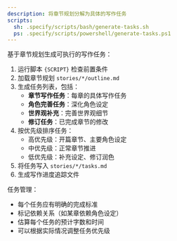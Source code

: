 ```yaml
---
description: 将章节规划分解为具体的写作任务
scripts:
  sh: .specify/scripts/bash/generate-tasks.sh
  ps: .specify/scripts/powershell/generate-tasks.ps1
---
```


基于章节规划生成可执行的写作任务：

1. 运行脚本 `{SCRIPT}` 检查前置条件
2. 加载章节规划 `stories/*/outline.md`
3. 生成任务列表，包括：
   - **章节写作任务**：每章的具体写作任务
   - **角色完善任务**：深化角色设定
   - **世界观补充**：完善世界观细节
   - **修订任务**：已完成章节的修改
4. 按优先级排序任务：
   - 高优先级：开篇章节、主要角色设定
   - 中优先级：正常章节推进
   - 低优先级：补充设定、修订润色
5. 将任务写入 `stories/*/tasks.md`
6. 生成写作进度追踪文件

任务管理：
- 每个任务应有明确的完成标准
- 标记依赖关系（如某章依赖角色设定）
- 估算每个任务的预计字数和时间
- 可以根据实际情况调整任务优先级